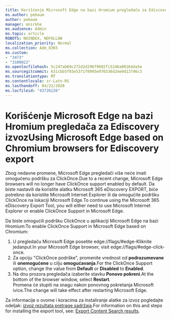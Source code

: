 ```yaml
---
title: Korišćenje Microsoft Edge na bazi Hromium pregledača za Ediscovery izvoz
ms.author: pebaum
author: pebaum
manager: mnirkhe
ms.audience: Admin
ms.topic: article
ROBOTS: NOINDEX, NOFOLLOW
localization_priority: Normal
ms.collection: Adm_O365
ms.custom:
- "3473"
- "3100022"
ms.openlocfilehash: 5c247ab69c272d2d296f9602fc5246a08164da5e
ms.sourcegitcommit: 631cbb5f03e5371f0995e976536d24e9d13746c3
ms.translationtype: MT
ms.contentlocale: sr-Latn-RS
ms.lasthandoff: 04/22/2020
ms.locfileid: "43726226"
---
```

# <a name="using-microsoft-edge-based-on-chromium-browsers-for-ediscovery-export"></a><span data-ttu-id="a6b55-102">Korišćenje Microsoft Edge na bazi Hromium pregledača za Ediscovery izvoz</span><span class="sxs-lookup"><span data-stu-id="a6b55-102">Using Microsoft Edge based on Chromium browsers for Ediscovery export</span></span>

<span data-ttu-id="a6b55-103">Zbog nedavne promene, Microsoft Edge pregledači više neće imati omogućenu podršku za ClickOnce.</span><span class="sxs-lookup"><span data-stu-id="a6b55-103">Due to a recent change, Microsoft Edge browsers will no longer have ClickOnce support enabled by default.</span></span> <span data-ttu-id="a6b55-104">Da biste nastavili da koristite alatku Microsoft 365 eDiscovery EXPORT, biće potrebno da koristite Microsoft Internet Explorer ili da omogućite podršku ClickOnce na lokaciji Microsoft Edge.</span><span class="sxs-lookup"><span data-stu-id="a6b55-104">To continue using the Microsoft 365 eDiscovery Export Tool, you will either need to use Microsoft Internet Explorer or enable ClickOnce Support in Microsoft Edge.</span></span> 

<span data-ttu-id="a6b55-105">Da biste omogućili podršku ClickOnce u aplikaciji Microsoft Edge na bazi Hromium:</span><span class="sxs-lookup"><span data-stu-id="a6b55-105">To enable ClickOnce Support in Microsoft Edge based on Chromium:</span></span> 
1. <span data-ttu-id="a6b55-106">U pregledaču Microsoft Edge posetite edge://flags/#edge-Kliknite jedanput.</span><span class="sxs-lookup"><span data-stu-id="a6b55-106">In your Microsoft Edge browser, visit edge://flags/#edge-click-once.</span></span>
2. <span data-ttu-id="a6b55-107">Za opciju "ClickOnce podrške", promenite vrednost od **podrazumevane** ili **onemogućene** u cilju **omogućavanja**.</span><span class="sxs-lookup"><span data-stu-id="a6b55-107">For the ClickOnce Support option, change the value from **Default** or **Disabled** to **Enabled**.</span></span> 
3. <span data-ttu-id="a6b55-108">Na dnu prozora pregledača izaberite stavku **Ponovo pokreni**.</span><span class="sxs-lookup"><span data-stu-id="a6b55-108">At the bottom of the browser window, select **Restart**.</span></span> <br>
 <span data-ttu-id="a6b55-109">Promena će stupiti na snagu nakon ponovnog pokretanja Microsoft ivice.</span><span class="sxs-lookup"><span data-stu-id="a6b55-109">The change will take effect after restarting Microsoft Edge.</span></span> 

<span data-ttu-id="a6b55-110">Za informacije o ovome i koracima za instaliranje alatke za izvoz pogledajte odeljak: [izvoz rezultata pretrage sadržaja](https://docs.microsoft.com/microsoft-365/compliance/export-search-results).</span><span class="sxs-lookup"><span data-stu-id="a6b55-110">For information on this and steps for installing the  export tool, see: [ Export Content Search results](https://docs.microsoft.com/microsoft-365/compliance/export-search-results).</span></span>